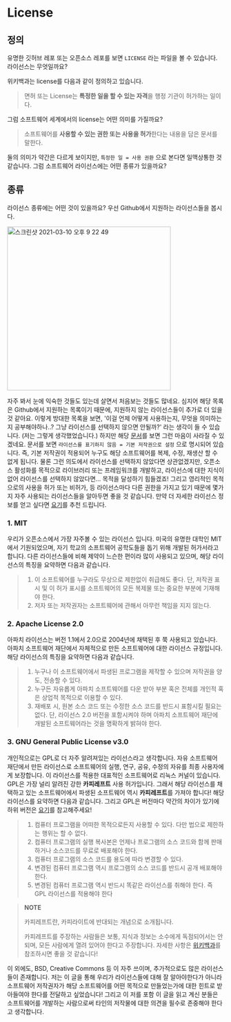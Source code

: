 # License



## 정의

유명한 깃허브 레포 또는 오픈소스 레포를 보면 `LICENSE` 라는 파일을 볼 수 있습니다. 라이선스는 무엇일까요?

위키백과는 license를 다음과 같이 정의하고 있습니다.

> 면허 또는 License는 **특정한 일을 할 수 있는 자격**을 행정 기관이 허가하는 일이다.

그럼 소프트웨어 세계에서의 license는 어떤 의미를 가질까요?

> 소프트웨어를 **사용할 수 있는 권한 또는 사용을 허가**한다는 내용을 담은 문서를 말한다.

둘의 의미가 약간은 다르게 보이지만, `특정한 일 = 사용 권환` 으로 본다면 일맥상통한 것 같습니다. 그럼 소프트웨어 라이선스에는 어떤 종류가 있을까요?



## 종류

라이선스 종류에는 어떤 것이 있을까요? 우선 Github에서 지원하는 라이선스들을 봅시다.

<img width="379" alt="스크린샷 2021-03-10 오후 9 22 49" src="https://user-images.githubusercontent.com/73573732/110628790-ca371200-81e6-11eb-97ed-2889168afc16.png">

자주 봐서 눈에 익숙한 것들도 있는데 살면서 처음보는 것들도 많네요. 심지어 해당 목록은 Github에서 지원하는 목록이기 때문에, 지원하지 않는 라이선스들이 추가로 더 있을 것 같아요. 이렇게 방대한 목록을 보면, '이걸 언제 어떻게 사용하는지, 무엇을 의미하는지 공부해야하나..? 그냥 라이선스를 선택하지 않으면 안될까?' 라는 생각이 들 수 있습니다. (저는 그렇게 생각했었습니다.) 하지만 해당 [문서](https://choosealicense.com/no-permission/)를 보면 그런 마음이 사라질 수 있겠네요. 문서를 보면  `라이선스를 표기하지 않음 = 기본 저작권으로 설정` 으로 명시되어 있습니다. 즉, 기본 저작권이 적용되어 누구도 해당 소프트웨어를 복제, 수정, 재생산 할 수 없게 됩니다. 물론 그런 의도에서 라이선스를 선택하지 않았다면 상관없겠지만, 오픈소스 활성화를 목적으로 라이브러리 또는 프레임워크를 개발하고, 라이선스에 대한 지식이 없어 라이선스를 선택하지 않았다면... 목적을 달성하기 힘들겠죠! 그리고 영리적인 목적으로의 사용을 허가 또는 비허가, 등 라이선스마다 다른 권한을 가지고 있기 때문에 몇가지 자주 사용되는 라이선스들을 알아두면 좋을 것 같습니다. 만약 더 자세한 라이선스 정보를 얻고 싶다면 [요기](https://olis.or.kr/license/compareGuide.do)를 추천 드립니다.

### 1. MIT

우리가 오픈소스에서 가장 자주볼 수 있는 라이선스 입니다. 미국의 유명한 대학인 MIT에서 기원되었으며, 자기 학교의 소프트웨어 공학도들을 돕기 위해 개발된 허가서라고 합니다. 다른 라이선스들에 비해 제약이 느슨한 편이라 많이 사용되고 있으며, 해당 라이선스의 특징을 요약하면 다음과 같습니다.

> 1. 이 소프트웨어를 누구라도 무상으로 제한없이 취급해도 좋다. 단, 저작권 표시 및 이 허가 표시를 소프트웨어의 모든 복제물 또는 중요한 부분에 기재해야 한다.
> 2. 저자 또는 저작권자는 소프트웨어에 관해서 아무런 책임을 지지 않는다.

### 2. Apache License 2.0

아파치 라이선스는 버전 1.1에서 2.0으로 2004년에 채택된 후 쭉 사용되고 있습니다. 아파치 소프트웨어 재단에서 자체적으로 만든 소프트웨어에 대한 라이선스 규정입니다. 해당 라이선스의 특징을 요약하면 다음과 같습니다.

> 1. 누구나 이 소프트웨어에서 파생된 프로그램을 제작할 수 있으며 저작권을 양도, 전송할 수 있다.
> 2. 누구든 자유롭게 아파치 소프트웨어를 다운 받아 부분 혹은 전체를 개인적 혹은 상업적 목적으로 이용할 수 있다.
> 3. 재배포 시, 원본 소스 코드 또는 수정한 소스 코드를 반드시 표함시킬 필요는 없다. 단, 라이선스 2.0 버전을 포함시켜야 하며 아파치 소프트웨어 재단에 개발된 소프트웨어라는 것을 명확하게 밝혀야 한다.

### 3. GNU General Public License v3.0

개인적으로는 GPL로 더 자주 알려져있는 라이선스라고 생각합니다. 자유 소프트웨어 재단에서 만든 라이선스로 소프트웨어의 실행, 연구, 공유, 수정의 자유를 최종 사용자에게 보장합니다. 이 라이선스를 적용한 대표적인 소프트웨어로 리눅스 커널이 있습니다. GPL은 가장 널리 알려진 강한 **카피레프트** 사용 허가입니다. 그래서 해당 라이선스를 채택하고 있는 소프트웨어에서 파생된 소프트웨어 역시 **카피레프트**를 가져야 합니다! 해당 라이선스를 요약하면 다음과 같습니다. 그리고 GPL은 버전마다 약간의 차이가 있기에 하위 버전은 [요기](https://ko.wikipedia.org/wiki/GNU_일반_공중_사용_허가서)를 참고해주세요!

> 1. 컴퓨터 프로그램을 어떠한 목적으로든지 사용할 수 있다. 다만 법으로 제한하는 행위는 할 수 없다.
> 2. 컴퓨터 프로그램의 실행 복사본은 언제나 프로그램의 소스 코드와 함께 판매하거나 소스코드를 무료로 배포해야 한다.
> 3. 컴퓨터 프로그램의 소스 코드를 용도에 따라 변경할 수 있다.
> 4. 변경된 컴퓨터 프로그램 역시 프로그램의 소스 코드를 반드시 공개 배포해야 한다.
> 5. 변경된 컴퓨터 프로그램 역시 반드시 똑같은 라이선스를 취해야 한다. 즉 GPL 라이선스를 적용해야 한다

> **NOTE**
>
> 카피레프트란, 카피라이트에 반대되는 개념으로 소개됩니다.
>
> 카피레프트를 주장하는 사람들은 보통, 지식과 정보는 소수에게 독점되어서는 안되며, 모든 사람에게 열려 있어야 한다고 주장합니다. 자세한 사항은 [위키백과](https://ko.wikipedia.org/wiki/카피레프트)를 참조하시면 좋을 것 같습니다!

이 외에도, BSD, Creative Commons 등 이 자주  쓰이며, 추가적으로도 많은 라이선스들이 존재합니다. 저는 이 글을 통해 우리가 라이선스들에 대해 잘 알아야한다가 아니라 소프트웨어 저작권자가 해당 소프트웨어를 어떤 목적으로 만들었는가에 대한 힌트로 받아들여야 한다를 전달하고 싶었습니다! 그리고 이 저를 포함 이 글을 읽고 계신 분들은 소프트웨어를 개발하는 사람으로써 타인의 저작물에 대한 의견을 필수로 존중해야 한다고 생각합니다.